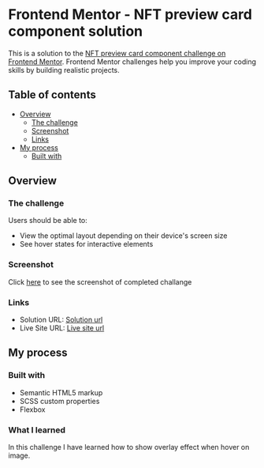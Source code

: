 # Frontend Mentor - NFT preview card component solution

This is a solution to the [NFT preview card component challenge on Frontend Mentor](https://www.frontendmentor.io/challenges/nft-preview-card-component-SbdUL_w0U). Frontend Mentor challenges help you improve your coding skills by building realistic projects. 

## Table of contents

- [Overview](#overview)
  - [The challenge](#the-challenge)
  - [Screenshot](#screenshot)
  - [Links](#links)
- [My process](#my-process)
  - [Built with](#built-with)


## Overview

### The challenge

Users should be able to:

- View the optimal layout depending on their device's screen size
- See hover states for interactive elements

### Screenshot

Click [here](./Screenshot%202022-05-26%20at%2002-20-05%20Frontend%20Mentor%20NFT%20preview%20card%20component.png) to see the screenshot of completed challange


### Links

- Solution URL: [Solution url](https://github.com/inaveentata/NFT-preview-card-component)
- Live Site URL: [Live site url](https://nft-preview-card-26-may-2022.netlify.app/)

## My process

### Built with

- Semantic HTML5 markup
- SCSS custom properties
- Flexbox


### What I learned

In this challenge I have learned how to show overlay effect when hover on image.

